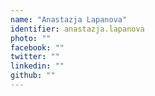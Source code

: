 ```yaml
---
name: "Anastazja Lapanova"
identifier: anastazja.lapanova
photo: ""
facebook: ""
twitter: ""
linkedin: ""
github: ""
---
```

